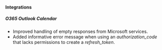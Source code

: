 
#### Integrations
##### O365 Outlook Calendar
- Improved handling of empty responses from Microsoft services.
- Added informative error message when using an *authorization_code* that lacks permissions to create a *refresh_token*. 
